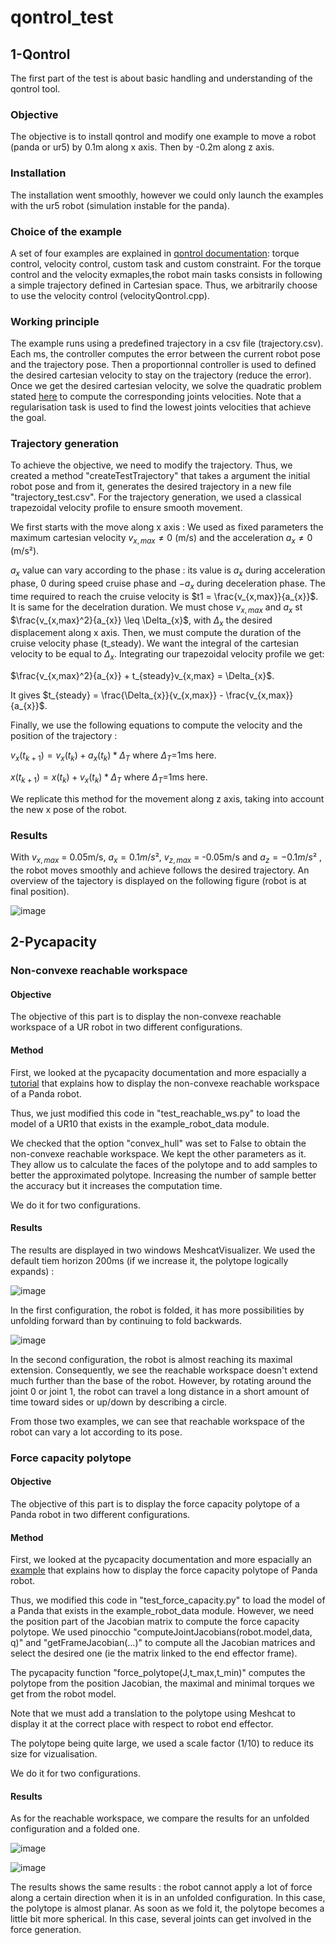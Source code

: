 # qontrol_test

## 1-Qontrol

The first part of the test is about basic handling and understanding of the qontrol tool.

### Objective

The objective is to install qontrol and modify one example to move a robot (panda or ur5) by 0.1m along x axis.
Then by -0.2m along z axis.

### Installation

The installation went smoothly, however we could only launch the examples with the ur5 robot (simulation instable for the panda).

### Choice of the example

A set of four examples are explained in [qontrol documentation](https://auctus-team.gitlabpages.inria.fr/components/control/qontrol/md_doc_b-examples_intro.html): torque control, velocity control, custom task and custom constraint.
For the torque control and the velocity exmaples,the robot main tasks consists in following a simple trajectory defined in Cartesian space.
Thus, we arbitrarily choose to use the velocity control (velocityQontrol.cpp). 

### Working principle

The example runs using a predefined trajectory in a csv file (trajectory.csv). Each ms, the controller computes the error between the current robot pose and the trajectory pose. Then a proportionnal controller is used to defined the desired cartesian velocity to stay on the trajectory (reduce the error). Once we get the desired cartesian velocity, we solve the quadratic problem stated [here](https://auctus-team.gitlabpages.inria.fr/components/control/qontrol/md_doc_examples_velocity_qontrol.html) to compute the corresponding joints velocities. Note that a regularisation task is used to find the lowest joints velocities that achieve the goal.

### Trajectory generation

To achieve the objective, we need to modify the trajectory. Thus, we created a method "createTestTrajectory" that takes a argument the initial robot pose and from it, generates the desired trajectory in a new file "trajectory_test.csv".
For the trajectory generation, we used a classical trapezoidal velocity profile to ensure smooth movement.

We first starts with the move along x axis : 
We used as fixed parameters the maximum cartesian velocity $v_{x,max}\neq 0$ (m/s) and the acceleration $a_{x}\neq 0$ (m/s²). 

$a_{x}$ value can vary according to the phase : its value is $a_{x}$ during acceleration phase, 0 during speed cruise phase and $-a_{x}$ during deceleration phase.
The time required to reach the cruise velocity is $t1 = \frac{v_{x,max}}{a_{x}}$. It is same for the decelration duration.
We must chose $v_{x,max}$ and $a_{x}$ st $\frac{v_{x,max}^2}{a_{x}} \leq \Delta_{x}$, with $\Delta_{x}$ the desired displacement along x axis.
Then, we must compute the duration of the cruise velocity phase (t_steady). We want the integral of the cartesian velocity to be equal to $\Delta_{x}$.
Integrating our trapezoidal velocity profile we get: 

$\frac{v_{x,max}^2}{a_{x}} + t_{steady}v_{x,max} = \Delta_{x}$.

It gives $t_{steady} = \frac{\Delta_{x}}{v_{x,max}} - \frac{v_{x,max}}{a_{x}}$.

Finally, we use the following equations to compute the velocity and the position of the trajectory :

$v_{x}(t_{k+1}) = v_{x}(t_{k}) + a_{x}(t_{k})*\Delta_{T}$ where $\Delta_{T}$=1ms here.

$x(t_{k+1}) = x(t_{k}) + v_{x}(t_{k})*\Delta_{T}$ where $\Delta_{T}$=1ms here.

We replicate this method for the movement along z axis, taking into account the new x pose of the robot.

### Results

With $v_{x,max}$ = 0.05m/s, $a_{x} = 0.1m/s²$, $v_{z,max}$ = -0.05m/s and $a_{z} = -0.1m/s²$ , the robot moves smoothly and achieve follows the desired trajectory. An overview of the tajectory is displayed on the following figure (robot is at final position).

![image](part1.png)


## 2-Pycapacity

### Non-convexe reachable workspace

#### Objective

The objective of this part is to display the non-convexe reachable workspace of a UR robot in two different configurations.

#### Method

First, we looked at the pycapacity documentation and more espacially a [tutorial](https://auctus-team.github.io/pycapacity/examples/reachable_workspace.html) that explains how to display the non-convexe reachable workspace of a Panda robot.

Thus, we just modified this code in "test_reachable_ws.py" to load the model of a UR10 that exists in the example_robot_data module.

We checked that the option "convex_hull" was set to False to obtain the non-convexe reachable workspace. We kept the other parameters as it. 
They allow us to calculate the faces of the polytope and to add samples to better the approximated polytope.
Increasing the number of sample better the accuracy but it increases the computation time. 

We do it for two configurations.

#### Results

The results are displayed in two windows MeshcatVisualizer. We used the default tiem horizon 200ms (if we increase it, the polytope logically expands) :

![image](rws_1.png)

In the first configuration, the robot is folded, it has more possibilities by unfolding forward than by continuing to fold backwards.

![image](rws_2.png)

In the second configuration, the robot is almost reaching its maximal extension. 
Consequently, we see the reachable workspace doesn't extend much further than the base of the robot.
However, by rotating around the joint 0 or joint 1, the robot can travel a long distance in a short amount of time toward sides or up/down by describing a circle.

From those two examples, we can see that reachable workspace of the robot can vary a lot according to its pose.

### Force capacity polytope

#### Objective

The objective of this part is to display the force capacity polytope of a Panda robot in two different configurations.

#### Method

First, we looked at the pycapacity documentation and more espacially an [example](https://auctus-team.gitlabpages.inria.fr/people/antunskuric/pycapacity/examples/pinocchio.html) that explains how to display the force capacity polytope of Panda robot.

Thus, we  modified this code in "test_force_capacity.py" to load the model of a Panda that exists in the example_robot_data module.
However, we need the position part of the Jacobian matrix to compute the force capacity polytope. 
We used pinocchio "computeJointJacobians(robot.model,data, q)" and "getFrameJacobian(...)" to compute all the Jacobian matrices and select the desired one (ie the matrix linked to the end effector frame).

The pycapacity function "force_polytope(J,t_max,t_min)" computes the polytope from the position Jacobian, the maximal and minimal torques we get from the robot model. 

Note that we must add a translation to the polytope using Meshcat to display it at the correct place with respect to robot end effector.

The polytope being quite large, we used a scale factor (1/10) to reduce its size for vizualisation.

We do it for two configurations.

#### Results

As for the reachable workspace, we compare the results for an unfolded configuration and a folded one.

![image](fcp_1.png)

![image](fcp_2.png)

The results shows the same results : the robot cannot apply a lot of force along a certain direction when it is in an unfolded configuration.
In this case, the polytope is almost planar.
As soon as we fold it, the polytope becomes a little bit more spherical.
In this case, several joints can get involved in the force generation.